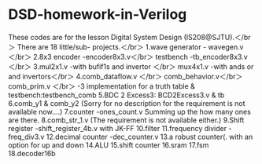 # DSD-homework-in-Verilog
These codes are for the lesson Digital System Design (IS208@SJTU).＜/br＞
There are 18 little/sub- projects.＜/br＞
1.wave generator - wavegen.v＜/br＞
2.8x3 encoder -encoder8x3.v＜/br＞
  testbench -tb_encoder8x3.v＜/br＞
3.mul2x1.v -with bufif1s and invertor ＜/br＞
  mux4x1.v -with ands or and invertors＜/br＞
4.comb_dataflow.v ＜/br＞
  comb_behavior.v＜/br＞
  comb_prim.v ＜/br＞
  -3 implementation for a truth table
  & testbench:testbench_comb
5.BDC 2 Excess3: BCD2Excess3.v & tb
6.comb_y1 & comb_y2 (Sorry for no description for the requirement is not available now....)
7.counter -ones_count.v
  Summing up the how many ones are there.
8.comb_str_1.v (The requirement is not available either.)
9.Shift register -shift_register_4b.v with JK-FF
10.filter
11.frequency divider -freq_div3.v
12.decimal counter -dec_counter.v
13.a robust counter(. with an option for up and down
14.ALU 
15.shift counter
16.sram
17.fsm
18.decoder16b

